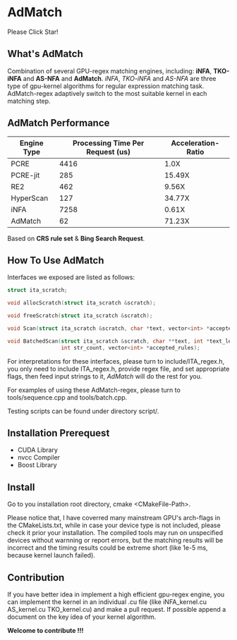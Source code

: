 # AdMatch

Please Click Star!

## What's AdMatch

Combination of several GPU-regex matching engines, including: **iNFA**, **TKO-iNFA** and **AS-NFA** and **AdMatch**.
*iNFA*, *TKO-iNFA* and *AS-NFA* are three type of gpu-kernel algorithms for regular expression matching task.
AdMatch-regex adaptively switch to the most suitable kernel in each matching step.

## AdMatch Performance

| Engine Type |  Processing Time Per Request (us) | Acceleration-Ratio |
| -- | -- | -- |
| PCRE | 4416 | 1.0X |
| PCRE-jit | 285 | 15.49X |
| RE2 | 462 | 9.56X |
| HyperScan | 127 | 34.77X |
| iNFA | 7258 | 0.61X |
| AdMatch | 62 | 71.23X |

Based on **CRS rule set** & **Bing Search Request**.

## How To Use AdMatch

Interfaces we exposed are listed as follows:

```c++
struct ita_scratch;

void allocScratch(struct ita_scratch &scratch);

void freeScratch(struct ita_scratch &scratch);

void Scan(struct ita_scratch &scratch, char *text, vector<int> *accepted_rules);

void BatchedScan(struct ita_scratch &scratch, char **text, int *text_len,
                 int str_count, vector<int> *accepted_rules);
```

For interpretations for these interfaces, please turn to include/ITA_regex.h, you only need to include ITA_regex.h,
provide regex file, and set appropriate flags, then feed input strings to it, *AdMatch* will do the rest for you.

For examples of using these AdMatch-regex, please turn to tools/sequence.cpp and tools/batch.cpp.

Testing scripts can be found under directory script/.

## Installation Prerequest

- CUDA Library
- nvcc Compiler
- Boost Library

## Install

Go to you installation root directory, cmake \<CMakeFile-Path\>.
  
Please notice that, I have coverred many mainstream GPU's arch-flags in the CMakeLists.txt, while in case your device type is not included, please check it prior your installation. The compiled tools may run on unspecified devices without warnning or report errors, but the matching results will be incorrect and the timing results could be extreme short (like 1e-5 ms, because kernel launch failed).

## Contribution

If you have better idea in implement a high efficient gpu-regex engine, you can implement the kernel in an individual .cu file (like iNFA_kernel.cu AS_kernel.cu TKO_kernel.cu) and make a pull request. If possible append a document on the key idea of your kernel algorithm.

**Welcome to contribute !!!**
